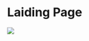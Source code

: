 <h1> Laiding Page </h1>
<img src="![AngelSchulz copiar](https://user-images.githubusercontent.com/67276440/177051979-cab42cf9-68b1-4ba0-ac1d-e9f54dfbe3dd.png)">
